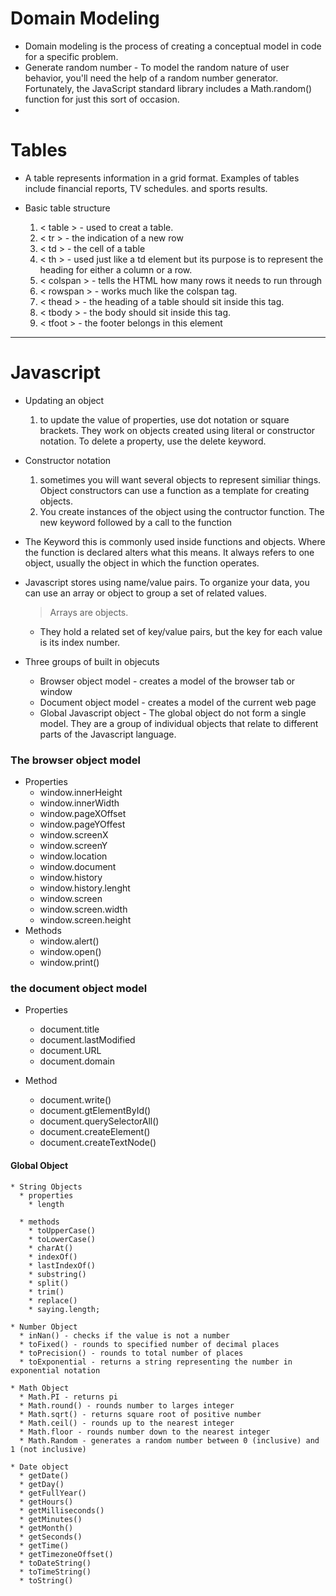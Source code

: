 # Domain Modeling
  * Domain modeling is the process of creating a conceptual model in code for a specific problem. 
  * Generate random number - To model the random nature of user behavior, you'll need the help of a random number generator. Fortunately, the JavaScript standard library includes a Math.random() function for just this sort of occasion.
  * 


# Tables 
  * A table represents information in a grid format.  Examples of tables include financial reports, TV schedules. and sports results.

  * Basic table structure 
    1. < table > - used to creat a table.
    1. < tr > - the indication of a new row
    1. < td > - the cell of a table
    1. < th > - used just like a td element but its purpose is to represent the heading for either a column or a row. 
    1. < colspan > - tells the HTML how many rows it needs to run through
    1. < rowspan > - works much like the colspan tag. 
    1. < thead > - the heading of a table should sit inside this tag.
    1. < tbody > - the body should sit inside this tag. 
    1. < tfoot > - the footer belongs in this element
    
  ***

# Javascript 

  * Updating an object 
    1. to update the value of properties, use dot notation or square brackets.  They work on objects created using literal or constructor notation. To delete a property, use the delete keyword. 
  * Constructor notation 
    1. sometimes you will want several objects to represent similiar things. Object constructors can use a function as a template for creating objects. 
    1. You create instances of the object using the contructor function. The new keyword followed by a call to the function
  * The Keyword this is commonly used inside functions and objects. Where the function is declared alters what this means.  It always refers to one object, usually the object in which the function operates. 
  * Javascript stores using name/value pairs.  To organize your data, you can use an array or object to group a set of related values. 
    > Arrays are objects.  
      * They hold a related set of key/value pairs, but the key for each value is its index number.  

  * Three groups of built in objecuts
    - Browser object model - creates a model of the browser tab or window
    - Document object model - creates a model of the current web page
    - Global Javascript object - The global object do not form a single model.  They are a group of individual objects that relate to different parts of the Javascript language. 

### The browser object model 
  * Properties
    * window.innerHeight
    * window.innerWidth
    * window.pageXOffset
    * window.pageYOffest
    * window.screenX
    * window.screenY
    * window.location
    * window.document
    * window.history
    * window.history.lenght
    * window.screen
    * window.screen.width
    * window.screen.height
  * Methods
    * window.alert()
    * window.open()
    * window.print()

### the document object model
  * Properties
    * document.title
    * document.lastModified
    * document.URL
    * document.domain
  
  * Method
    * document.write()
    * document.gtElementById()
    * document.querySelectorAll()
    * document.createElement()
    * document.createTextNode()

#### Global Object
    * String Objects 
      * properties
        * length
      
      * methods
        * toUpperCase()
        * toLowerCase()
        * charAt()
        * indexOf()
        * lastIndexOf()
        * substring()
        * split()
        * trim()
        * replace()
        * saying.length;
        
    * Number Object 
      * inNan() - checks if the value is not a number
      * toFixed() - rounds to specified number of decimal places 
      * toPrecision() - rounds to total number of places
      * toExponential - returns a string representing the number in exponential notation
    
    * Math Object
      * Math.PI - returns pi
      * Math.round() - rounds number to larges integer
      * Math.sqrt() - returns square root of positive number
      * Math.ceil() - rounds up to the nearest integer
      * Math.floor - rounds number down to the nearest integer
      * Math.Random - generates a random number between 0 (inclusive) and 1 (not inclusive)

    * Date object
      * getDate()
      * getDay()
      * getFullYear()
      * getHours()
      * getMilliseconds()
      * getMinutes()
      * getMonth()
      * getSeconds()
      * getTime()
      * getTimezoneOffset()
      * toDateString()
      * toTimeString()
      * toString()